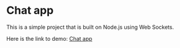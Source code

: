 # Chat app

This is a simple project that is built on Node.js using Web Sockets.

Here is the link to demo: [Chat app](https://quiet-gorge-94927.herokuapp.com/)